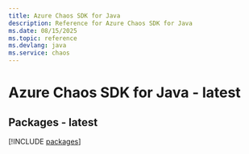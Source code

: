 ```yaml
---
title: Azure Chaos SDK for Java
description: Reference for Azure Chaos SDK for Java
ms.date: 08/15/2025
ms.topic: reference
ms.devlang: java
ms.service: chaos
---
```

# Azure Chaos SDK for Java - latest
## Packages - latest
[!INCLUDE [packages](chaos-index.md)]